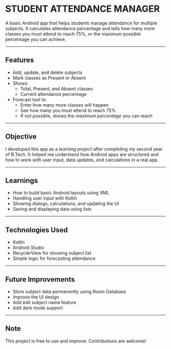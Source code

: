 # STUDENT ATTENDANCE MANAGER

A basic Android app that helps students manage attendance for multiple subjects. It calculates attendance percentage and tells how many more classes you must attend to reach 75%, or the maximum possible percentage you can achieve.

---

## Features

- Add, update, and delete subjects
- Mark classes as Present or Absent
- Shows:
  - Total, Present, and Absent classes
  - Current attendance percentage
- Forecast tool to:
  - Enter how many more classes will happen
  - See how many you must attend to reach 75%
  - If not possible, shows the *maximum percentage* you can reach

---

## Objective

I developed this app as a *learning project* after completing my second year of B.Tech. It helped me understand how Android apps are structured and how to work with user input, data updates, and calculations in a real app.

---

## Learnings

- How to build basic Android layouts using XML
- Handling user input with Kotlin
- Showing dialogs, calculations, and updating the UI
- Saving and displaying data using lists

---

## Technologies Used

- Kotlin
- Android Studio
- RecyclerView for showing subject list
- Simple logic for forecasting attendance

---

## Future Improvements

- Store subject data permanently using Room Database
- Improve the UI design
- Add edit subject name feature
- Add dark mode support

---

## Note

This project is free to use and improve. Contributions are welcome!
